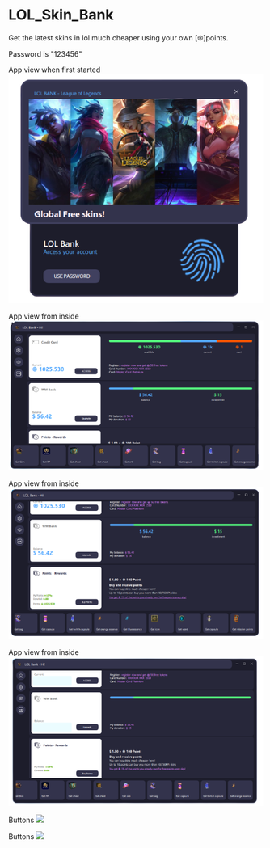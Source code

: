 # LOL_Skin_Bank
Get the latest skins in lol much cheaper using your own [֍]points.

Password is "123456"

App view when first started
![](images/lock_view.png)



App view from inside
![](images/inside_view.png)


App view from inside
![](images/inside_view_bottom.png)

App view from inside
![](images/inside_view_hide.png)

Buttons
![](images/optins.png)

Buttons
![](images/optins2.png)

